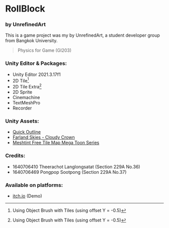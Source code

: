 # RollBlock
### by UnrefinedArt

This is a game project was my by UnrefinedArt, a student developer group from Bangkok University.

> Physics for Game (GI203)

### Unity Editor & Packages:

- Unity Editor 2021.3.17f1
- 2D Tile[^1]
- 2D Tile Extra[^1]
- 2D Sprite
- Cinemachine
- TextMeshPro
- Recorder

### Unity Assets:
- [Quick Outline]
- [Farland Skies - Cloudy Crown]
- [Meshtint Free Tile Map Mega Toon Series]

### Credits:
- 1640706410 Theerachot Langlongsatat (Section 229A No.36)
- 1640706469 Pongpop Sootpong (Section 229A No.37)

### Available on platforms:
- [itch.io] (Demo)

[^1]: Using Object Brush with Tiles (using offset Y = -0.5)

[Quick Outline]: https://assetstore.unity.com/packages/tools/particles-effects/quick-outline-115488
[Farland Skies - Cloudy Crown]: https://assetstore.unity.com/packages/2d/textures-materials/sky/farland-skies-cloudy-crown-60004
[Meshtint Free Tile Map Mega Toon Series]: https://assetstore.unity.com/packages/3d/environments/meshtint-free-tile-map-mega-toon-series-153619
[itch.io]: https://physicsforgame-projects.itch.io/rollblock
